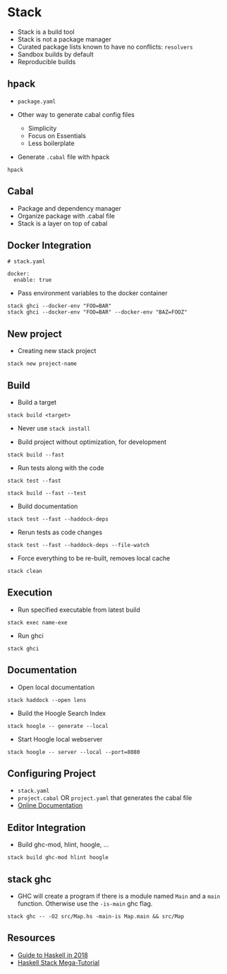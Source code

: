 # Stack

* Stack is a build tool
* Stack is not a package manager
* Curated package lists known to have no conflicts: `resolvers`
* Sandbox builds by default
* Reproducible builds

## hpack

* `package.yaml`
* Other way to generate cabal config files
  * Simplicity
  * Focus on Essentials
  * Less boilerplate

* Generate `.cabal` file with hpack
```
hpack
```

## Cabal

* Package and dependency manager
* Organize package with .cabal file
* Stack is a layer on top of cabal

## Docker Integration

```
# stack.yaml

docker:
  enable: true
```
* Pass environment variables to the docker container
```
stack ghci --docker-env "FOO=BAR"
stack ghci --docker-env "FOO=BAR" --docker-env "BAZ=FOOZ"
```

## New project

* Creating new stack project
```
stack new project-name
```


## Build

* Build a target
```
stack build <target>
```
* Never use `stack install`

* Build project without optimization, for development
```
stack build --fast
```
* Run tests along with the code
```
stack test --fast
```
```
stack build --fast --test
```
* Build documentation
```
stack test --fast --haddock-deps
```
* Rerun tests as code changes
```
stack test --fast --haddock-deps --file-watch
```

* Force everything to be re-built, removes local cache
```
stack clean
```

## Execution

* Run specified executable from latest build
```
stack exec name-exe
```

* Run ghci
```
stack ghci
```

## Documentation

* Open local documentation
```
stack haddock --open lens
```
* Build the Hoogle Search Index
```
stack hoogle -- generate --local
```
* Start Hoogle local webserver
```
stack hoogle -- server --local --port=8080
```

## Configuring Project

* `stack.yaml`
* `project.cabal` OR `project.yaml` that generates the cabal file
* [Online Documentation](https://docs.haskellstack.org/en/stable/yaml_configuration/)

## Editor Integration

* Build ghc-mod, hlint, hoogle, ...
```
stack build ghc-mod hlint hoogle
```

## stack ghc

* GHC will create a program if there is a module named `Main` and a `main` function. Otherwise use the `-is-main` ghc flag.
```
stack ghc -- -O2 src/Map.hs -main-is Map.main && src/Map
```

## Resources

* [Guide to Haskell in 2018](https://lexi-lambda.github.io/blog/2018/02/10/an-opinionated-guide-to-haskell-in-2018/)
* [Haskell Stack Mega-Tutorial](https://www.youtube.com/watch?v=sRonIB8ZStw)


